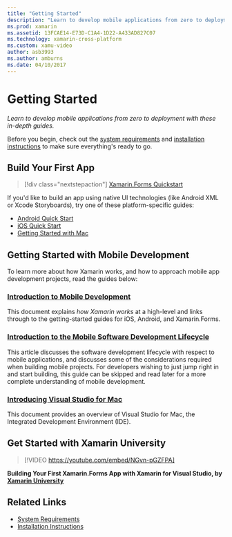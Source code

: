 ```yaml
---
title: "Getting Started"
description: "Learn to develop mobile applications from zero to deployment with these in-depth guides."
ms.prod: xamarin
ms.assetid: 13FCAE14-E73D-C1A4-1D22-A433AD827C07
ms.technology: xamarin-cross-platform
ms.custom: xamu-video
author: asb3993
ms.author: amburns
ms.date: 04/10/2017
---
```


# Getting Started

_Learn to develop mobile applications from zero to deployment with these in-depth guides._

Before you begin, check out the [system requirements](requirements.md)
and [installation instructions](installation/index.md) to make sure everything's
ready to go.

## Build Your First App

> [!div class="nextstepaction"]
> [Xamarin.Forms Quickstart](~/xamarin-forms/get-started/hello-xamarin-forms/quickstart.md)

If you'd like to build an app using native UI technologies (like Android XML or Xcode Storyboards), try one of these platform-specific guides:

* [Android Quick Start](~/android/get-started/hello-android/hello-android-quickstart.md)
* [iOS Quick Start](~/ios/get-started/hello-ios/hello-ios-quickstart.md)
* [Getting Started with Mac](~/mac/get-started/hello-mac.md)

## Getting Started with Mobile Development

To learn more about how Xamarin works, and how to approach mobile app development projects,
read the guides below:

###  [Introduction to Mobile Development](~/cross-platform/get-started/introduction-to-mobile-development.md)

This document explains *how Xamarin works* at a high-level and links through to the getting-started guides for iOS, Android, and Xamarin.Forms.

###  [Introduction to the Mobile Software Development Lifecycle](~/cross-platform/get-started/introduction-to-mobile-sdlc.md)

This article discusses the software development lifecycle with respect to mobile applications, and discusses some of the considerations required when building mobile projects. For developers wishing to just jump right in and start building, this guide can be skipped and read later for a more complete understanding of mobile development.

###  [Introducing Visual Studio for Mac](https://docs.microsoft.com/visualstudio/mac/)

This document provides an overview of Visual Studio for Mac, the Integrated Development Environment (IDE).


## Get Started with Xamarin University

> [!VIDEO https://youtube.com/embed/NGvn-pGZFPA]

**Building Your First Xamarin.Forms App with Xamarin for Visual Studio, by [Xamarin University](https://university.xamarin.com)**

## Related Links

- [System Requirements](requirements.md)
- [Installation Instructions](~/cross-platform/get-started/installation/index.md)
